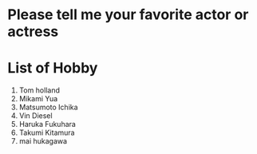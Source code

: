 # Please tell me your favorite actor or actress


# List of Hobby
1. Tom holland
2. Mikami Yua
3. Matsumoto Ichika
4. Vin Diesel
5. Haruka Fukuhara
6. Takumi Kitamura
7. mai hukagawa

